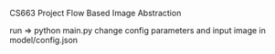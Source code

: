 CS663 Project
Flow Based Image Abstraction 

run => python main.py
change config parameters and input image in model/config.json